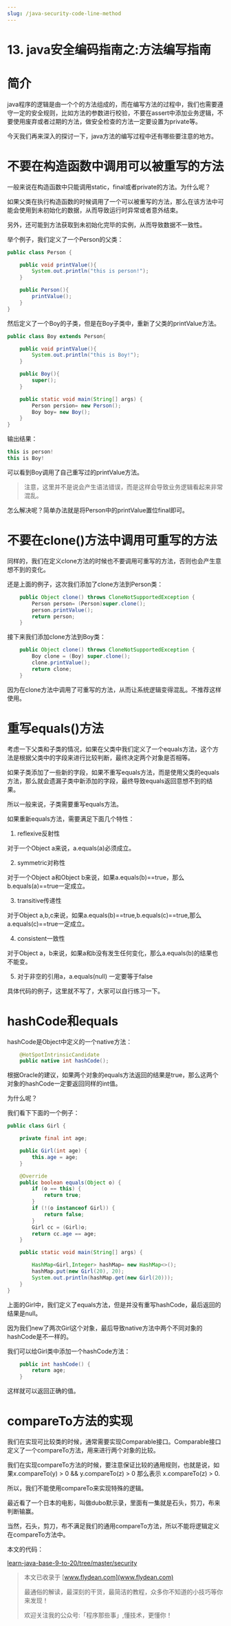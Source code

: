 ```yaml
---
slug: /java-security-code-line-method
---
```


# 13. java安全编码指南之:方法编写指南

# 简介

java程序的逻辑是由一个个的方法组成的，而在编写方法的过程中，我们也需要遵守一定的安全规则，比如方法的参数进行校验，不要在assert中添加业务逻辑，不要使用废弃或者过期的方法，做安全检查的方法一定要设置为private等。

今天我们再来深入的探讨一下，java方法的编写过程中还有哪些要注意的地方。

# 不要在构造函数中调用可以被重写的方法

一般来说在构造函数中只能调用static，final或者private的方法。为什么呢？

如果父类在执行构造函数的时候调用了一个可以被重写的方法，那么在该方法中可能会使用到未初始化的数据，从而导致运行时异常或者意外结束。

另外，还可能到方法获取到未初始化完毕的实例，从而导致数据不一致性。

举个例子，我们定义了一个Person的父类：

~~~java
public class Person {

    public void printValue(){
        System.out.println("this is person!");
    }

    public Person(){
        printValue();
    }
}
~~~

然后定义了一个Boy的子类，但是在Boy子类中，重新了父类的printValue方法。

~~~java
public class Boy extends Person{

    public void printValue(){
        System.out.println("this is Boy!");
    }

    public Boy(){
        super();
    }

    public static void main(String[] args) {
        Person persion= new Person();
        Boy boy= new Boy();
    }
}
~~~

输出结果：

~~~java
this is person!
this is Boy!
~~~

可以看到Boy调用了自己重写过的printValue方法。

> 注意，这里并不是说会产生语法错误，而是这样会导致业务逻辑看起来非常混乱。

怎么解决呢？简单办法就是将Person中的printValue置位final即可。

# 不要在clone()方法中调用可重写的方法

同样的，我们在定义clone方法的时候也不要调用可重写的方法，否则也会产生意想不到的变化。

还是上面的例子，这次我们添加了clone方法到Person类：

~~~java
    public Object clone() throws CloneNotSupportedException {
        Person person= (Person)super.clone();
        person.printValue();
        return person;
    }
~~~

接下来我们添加clone方法到Boy类：

~~~java
    public Object clone() throws CloneNotSupportedException {
        Boy clone = (Boy) super.clone();
        clone.printValue();
        return clone;
    }
~~~

因为在clone方法中调用了可重写的方法，从而让系统逻辑变得混乱。不推荐这样使用。

# 重写equals()方法

考虑一下父类和子类的情况，如果在父类中我们定义了一个equals方法，这个方法是根据父类中的字段来进行比较判断，最终决定两个对象是否相等。

如果子类添加了一些新的字段，如果不重写equals方法，而是使用父类的equals方法，那么就会遗漏子类中新添加的字段，最终导致equals返回意想不到的结果。

所以一般来说，子类需要重写equals方法。

如果重新equals方法，需要满足下面几个特性：

1. reflexive反射性

对于一个Object a来说，a.equals(a)必须成立。

2. symmetric对称性

对于一个Object a和Object b来说，如果a.equals(b)==true，那么b.equals(a)==true一定成立。

3. transitive传递性

对于Object a,b,c来说，如果a.equals(b)==true,b.equals(c)==true,那么a.equals(c)==true一定成立。

4. consistent一致性

对于Object a，b来说，如果a和b没有发生任何变化，那么a.equals(b)的结果也不能变。

5. 对于非空的引用a，a.equals(null) 一定要等于false

具体代码的例子，这里就不写了，大家可以自行练习一下。

# hashCode和equals

hashCode是Object中定义的一个native方法：

~~~java
    @HotSpotIntrinsicCandidate
    public native int hashCode();
~~~

根据Oracle的建议，如果两个对象的equals方法返回的结果是true，那么这两个对象的hashCode一定要返回同样的int值。

为什么呢？

我们看下下面的一个例子：

~~~java
public class Girl {

    private final int age;

    public Girl(int age) {
        this.age = age;
    }

    @Override
    public boolean equals(Object o) {
        if (o == this) {
            return true;
        }
        if (!(o instanceof Girl)) {
            return false;
        }
        Girl cc = (Girl)o;
        return cc.age == age;
    }

    public static void main(String[] args) {

        HashMap<Girl,Integer> hashMap= new HashMap<>();
        hashMap.put(new Girl(20), 20);
        System.out.println(hashMap.get(new Girl(20)));
    }
}
~~~

上面的Girl中，我们定义了equals方法，但是并没有重写hashCode，最后返回的结果是null。

因为我们new了两次Girl这个对象，最后导致native方法中两个不同对象的hashCode是不一样的。

我们可以给Girl类中添加一个hashCode方法：

~~~java
    public int hashCode() {
        return age;
    }
~~~

这样就可以返回正确的值。

# compareTo方法的实现

我们在实现可比较类的时候，通常需要实现Comparable接口。Comparable接口定义了一个compareTo方法，用来进行两个对象的比较。

我们在实现compareTo方法的时候，要注意保证比较的通用规则，也就是说，如果x.compareTo(y) > 0 && y.compareTo(z) > 0 那么表示 x.compareTo(z) > 0.

所以，我们不能使用compareTo来实现特殊的逻辑。

最近看了一个日本的电影，叫做dubo默示录，里面有一集就是石头，剪刀，布来判断输赢。

当然，石头，剪刀，布不满足我们的通用compareTo方法，所以不能将逻辑定义在compareTo方法中。

本文的代码：

[learn-java-base-9-to-20/tree/master/security](https://github.com/ddean2009/learn-java-base-9-to-20/tree/master/security)

> 本文已收录于 [www.flydean.com](www.flydean.com)
>
> 最通俗的解读，最深刻的干货，最简洁的教程，众多你不知道的小技巧等你来发现！
> 
> 欢迎关注我的公众号:「程序那些事」,懂技术，更懂你！



